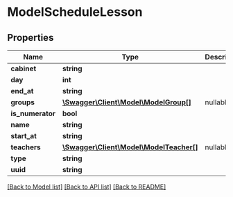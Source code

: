 # ModelScheduleLesson

## Properties
Name | Type | Description | Notes
------------ | ------------- | ------------- | -------------
**cabinet** | **string** |  | [optional] 
**day** | **int** |  | [optional] 
**end_at** | **string** |  | [optional] 
**groups** | [**\Swagger\Client\Model\ModelGroup[]**](ModelGroup.md) | nullable | [optional] 
**is_numerator** | **bool** |  | [optional] 
**name** | **string** |  | [optional] 
**start_at** | **string** |  | [optional] 
**teachers** | [**\Swagger\Client\Model\ModelTeacher[]**](ModelTeacher.md) | nullable | [optional] 
**type** | **string** |  | [optional] 
**uuid** | **string** |  | [optional] 

[[Back to Model list]](../README.md#documentation-for-models) [[Back to API list]](../README.md#documentation-for-api-endpoints) [[Back to README]](../README.md)


